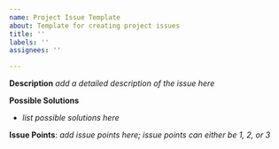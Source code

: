 ```yaml
---
name: Project Issue Template
about: Template for creating project issues
title: ''
labels: ''
assignees: ''

---
```


**Description**
*add a detailed description of the issue here*

**Possible Solutions**
- *list possible solutions here*

**Issue Points**: *add issue points here; issue points can either be 1, 2, or 3*
